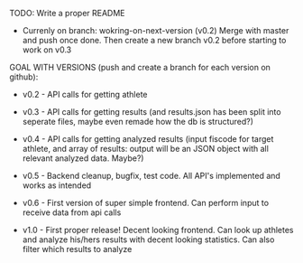 

TODO: Write a proper README


* Currenly on branch: wokring-on-next-version (v0.2)
  Merge with master and push once done. Then create a new branch v0.2 before starting to work on v0.3 


GOAL WITH VERSIONS (push and create a branch for each version on github):
 * v0.2 - API calls for getting athlete
 * v0.3 - API calls for getting results (and results.json has been split into seperate files, maybe even remade how the db is structured?)
 * v0.4 - API calls for getting analyzed results (input fiscode for target athlete, and array of results: output will be an JSON object with all relevant analyzed data. Maybe?)
 * v0.5 - Backend cleanup, bugfix, test code. All API's implemented and works as intended
 * v0.6 - First version of super simple frontend. Can perform input to receive data from api calls

 * v1.0 - First proper release! Decent looking frontend. Can look up athletes and analyze his/hers results with decent looking statistics. Can also filter which results to analyze 



